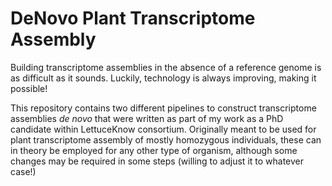 # DeNovo Plant Transcriptome Assembly
Building transcriptome assemblies in the absence of a reference genome is as difficult as it sounds. Luckily, technology is always improving, making it possible!

This repository contains two different pipelines to construct transcriptome assemblies _de novo_ that were written as part of my work as a PhD candidate within LettuceKnow consortium. Originally meant to be used for plant transcriptome assembly of mostly homozygous individuals, these can in theory be employed for any other type of organism, although some changes may be required in some steps (willing to adjust it to whatever case!) 


